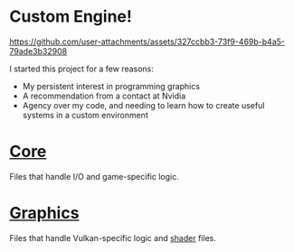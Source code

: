 # Custom Engine!

https://github.com/user-attachments/assets/327ccbb3-73f9-469b-b4a5-79ade3b32908

I started this project for a few reasons:
- My persistent interest in programming graphics
- A recommendation from a contact at Nvidia
- Agency over my code, and needing to learn how to create useful systems in a custom environment 

# [Core](https://github.com/Kaylubkiss/Project-Samples/tree/main/Personal%20Projects/Unnamed%20Vulkan%20Engine/Core)
Files that handle I/O and game-specific logic.

# [Graphics](https://github.com/Kaylubkiss/Project-Samples/tree/main/Personal%20Projects/Unnamed%20Vulkan%20Engine/Graphics)
Files that handle Vulkan-specific logic and [shader](https://github.com/Kaylubkiss/Project-Samples/tree/main/Personal%20Projects/Unnamed%20Vulkan%20Engine/Graphics/shaders) files.

 

